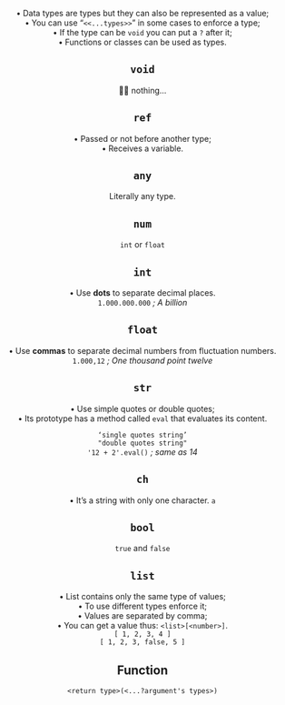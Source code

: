 <div align='center'>

• Data types are types but they can also be represented as a value;  
• You can use “`<<...types>>`” in some cases to enforce a type;  
• If the type can be `void` you can put a `?` after it;  
• Functions or classes can be used as types.

## `void`
🤷‍♀️ nothing…

## `ref`
• Passed or not before another type;  
• Receives a variable.

## `any`
Literally any  type.

## `num`
`int` or `float`

## `int`
• Use **dots** to separate decimal places.  
`1.000.000.000` *; A billion*


## `float`
• Use **commas** to separate decimal numbers from fluctuation numbers.  
`1.000,12` *; One thousand point twelve*

## `str`
• Use simple quotes or double quotes;  
• Its prototype has a method called `eval` that evaluates its content.

`‘single quotes string’`  
`"double quotes string"`  
`'12 + 2'.eval()` *; same as 14*

## `ch`
• It’s a string with only one character.
`a`

## `bool`
`true` and `false`

## `list`
• List contains only the same type of values;  
• To use different types enforce it;  
• Values are separated by comma;  
• You can get a value thus: `<list>[<number>]`.  
`[ 1, 2, 3, 4 ]`  
`[ 1, 2, 3, false, 5 ]`

## Function
`<return type>(<...?argument's types>)`

